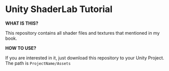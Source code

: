 # Unity ShaderLab Tutorial

**WHAT IS THIS?**

This repository contains all shader files and textures that mentioned in my book.

**HOW TO USE?**

If you are interested in it, just download this repository to your Unity Project.
The path is `ProjectName/Assets`
